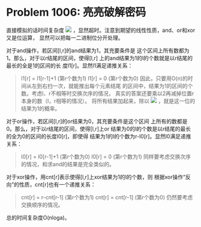 # Problem 1006: 亮亮破解密码

直接模拟的话时间复杂度
![](http://www.forkosh.com/mathtex.cgi?O(n^2))
，显然超时。注意到期望的线性性质，and、or和xor又是位运算，
显然可以把每一二进制位分开处理。

对于and操作，若区间[l,r]的and结果为1，其充要条件是
这个区间上所有数都为1。那么，对于以r结尾的区间，使得[l,r]
上的and结果为1的l的个数就是以r结尾的最长的全是1的区间的长
度l1[r]。显然l1满足递推关系：
> l1[r] = l1[r-1]+1 (第r个数为1)
> l1[r] = 0 (第r个数为0)
因此，只要用O(n)的时间从左到右扫一次，就能推出每个元素结尾
的区间中，结果为1的区间的个数。考虑l、r不相等时交换次序的情况，
真实的答案还要乘以2再减掉位置r本身的数（l，r相等的情况）。
将所有结果加起来，除以
![](http://www.forkosh.com/mathtex.cgi?O(n^2))
，就是这一位的结果为1的概率。

对于or操作，若区间[l,r]的or结果为0，其充要条件是这个区间
上所有的数都是0。那么，对于以r结尾的区间，使得[l,r]上or
结果为0的l的个数是以r结尾的最长的全为0的区间的长度l0[r]，即使得
结果为1的l的个数为r-l0[r]。显然l0满足递推关系：
> l0[r] = l0[r-1]+1 (第r个数为0)
> l0[r] = 0 (第r个数为1)
同样要考虑交换次序的情况，和求and的结果是完全类似的。

对于xor操作，用cnt[r]表示使得[l,r]上xor结果为1的l的个数，则
根据xor操作“反向”的性质，cnt[r]也有一个递推关系：
> cnt[r] = r-cnt[r-1] (第r个数为1)
> cnt[r] = cnt[r-1] (第r个数为0)
仍然要考虑交换顺序的情况。

总的时间复杂度O(nloga)。
